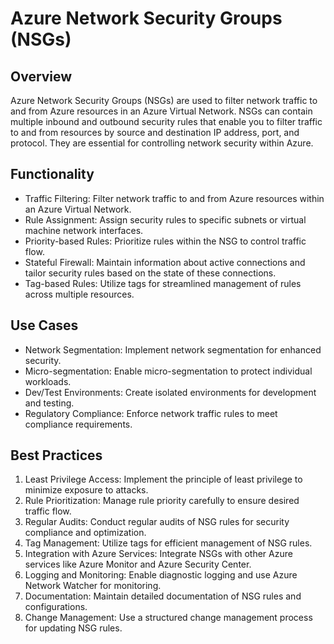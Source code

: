 # Azure Network Security Groups (NSGs)
## Overview
Azure Network Security Groups (NSGs) are used to filter network traffic to and from Azure resources in an Azure Virtual Network. NSGs can contain multiple inbound and outbound security rules that enable you to filter traffic to and from resources by source and destination IP address, port, and protocol. They are essential for controlling network security within Azure.

## Functionality
 - Traffic Filtering: Filter network traffic to and from Azure resources within an Azure Virtual Network.
 - Rule Assignment: Assign security rules to specific subnets or virtual machine network interfaces.
 - Priority-based Rules: Prioritize rules within the NSG to control traffic flow.
 - Stateful Firewall: Maintain information about active connections and tailor security rules based on the state of these connections.
 - Tag-based Rules: Utilize tags for streamlined management of rules across multiple resources.

## Use Cases
 - Network Segmentation: Implement network segmentation for enhanced security.
 - Micro-segmentation: Enable micro-segmentation to protect individual workloads.
 - Dev/Test Environments: Create isolated environments for development and testing.
 - Regulatory Compliance: Enforce network traffic rules to meet compliance requirements.

## Best Practices
1. Least Privilege Access: Implement the principle of least privilege to minimize exposure to attacks.
2. Rule Prioritization: Manage rule priority carefully to ensure desired traffic flow.
3. Regular Audits: Conduct regular audits of NSG rules for security compliance and optimization.
4. Tag Management: Utilize tags for efficient management of NSG rules.
5. Integration with Azure Services: Integrate NSGs with other Azure services like Azure Monitor and Azure Security Center.
6. Logging and Monitoring: Enable diagnostic logging and use Azure Network Watcher for monitoring.
7. Documentation: Maintain detailed documentation of NSG rules and configurations.
8. Change Management: Use a structured change management process for updating NSG rules.
